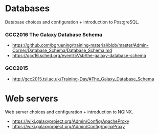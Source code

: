 # Databases
Database choices and configuration \+ Introduction to PostgreSQL.




### GCC2016 The Galaxy Database Schema

* https://github.com/bgruening/training-material/blob/master/Admin-Corner/Database_Schema/Database_Schema.md
* https://gcc16.sched.org/event/5Vsb/the-galaxy-database-schema

### GCC2015

- http://gcc2015.tsl.ac.uk/Training-Day/#The_Galaxy_Database_Schema

# Web servers

Web server choices and configuration \+ introduction to NGINX.

- https://wiki.galaxyproject.org/Admin/Config/ApacheProxy
- https://wiki.galaxyproject.org/Admin/Config/nginxProxy
